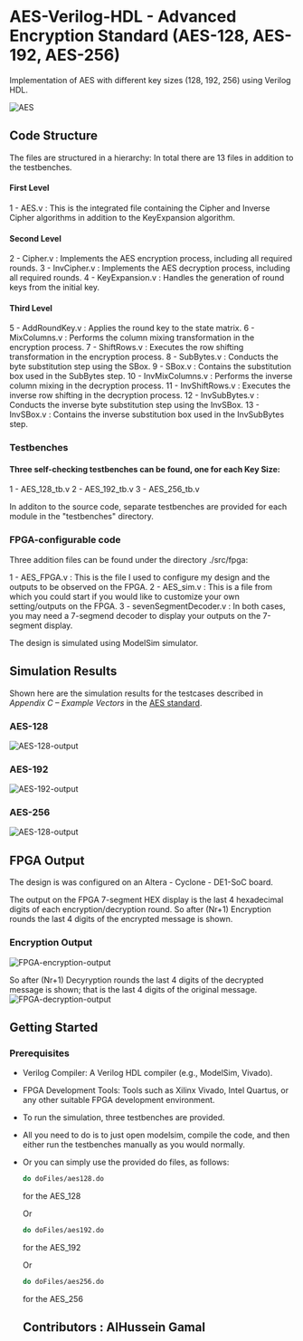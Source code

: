 # AES-Verilog-HDL - Advanced Encryption Standard (AES-128, AES-192, AES-256)

Implementation of AES with different key sizes (128, 192, 256) using Verilog HDL.

![AES](https://github.com/alhusseingamal/AES-Verilog-HDL/blob/main/screenshots/AES-logo.jpg)

## Code Structure

The files are structured in a hierarchy:
In total there are 13 files in addition to the testbenches.
#### First Level
1 - AES.v              : This is the integrated file containing the Cipher and Inverse Cipher algorithms in addition to the KeyExpansion algorithm.
#### Second Level
2 - Cipher.v           : Implements the AES encryption process, including all required rounds.
3 - InvCipher.v        : Implements the AES decryption process, including all required rounds.
4 - KeyExpansion.v     : Handles the generation of round keys from the initial key.
#### Third Level
5 - AddRoundKey.v      : Applies the round key to the state matrix.
6 - MixColumns.v       : Performs the column mixing transformation in the encryption process.
7 - ShiftRows.v        : Executes the row shifting transformation in the encryption process.
8 - SubBytes.v         : Conducts the byte substitution step using the SBox.
9 - SBox.v             : Contains the substitution box used in the SubBytes step.
10 - InvMixColumns.v   : Performs the inverse column mixing in the decryption process.
11 - InvShiftRows.v    : Executes the inverse row shifting in the decryption process.
12 - InvSubBytes.v     : Conducts the inverse byte substitution step using the InvSBox.
13 - InvSBox.v         : Contains the inverse substitution box used in the InvSubBytes step.

### Testbenches

#### Three self-checking testbenches can be found, one for each Key Size:
1 - AES_128_tb.v
2 - AES_192_tb.v
3 - AES_256_tb.v

In additon to the source code, separate testbenches are provided for each module in the "testbenches" directory.

### FPGA-configurable code

Three addition files can be found under the directory ./src/fpga:

1 - AES_FPGA.v              : This is the file I used to configure my design and the outputs to be observed on the FPGA.
2 - AES_sim.v               : This is a file from which you could start if you would like to customize your own setting/outputs on the FPGA.
3 - sevenSegmentDecoder.v   : In both cases, you may need a 7-segmend decoder to display your outputs on the 7-segment display.

The design is simulated using ModelSim simulator.

## Simulation Results

Shown here are the simulation results for the testcases described in *Appendix C – Example Vectors* in the [AES standard](https://github.com/alhusseingamal/AES-Verilog-HDL/blob/main/NIST.FIPS.197.pdf).  

### AES-128
![AES-128-output](https://github.com/alhusseingamal/AES-Verilog-HDL/blob/main/screenshots/Simulation/AES_128_tb%20output.png)

### AES-192
![AES-192-output](https://github.com/alhusseingamal/AES-Verilog-HDL/blob/main/screenshots/Simulation/AES_192_tb%20output.png)

### AES-256
![AES-128-output](https://github.com/alhusseingamal/AES-Verilog-HDL/blob/main/screenshots/Simulation/AES_256_tb%20output.png)

## FPGA Output

The design is was configured on an Altera - Cyclone - DE1-SoC board.

The output on the FPGA 7-segment HEX display is the last 4 hexadecimal digits of each encryption/decryption round.
So after (Nr+1) Encryption rounds the last 4 digits of the encrypted message is shown.
### Encryption Output
![FPGA-encryption-output](https://github.com/alhusseingamal/AES-Verilog-HDL/blob/main/screenshots/FPGA%20-%20Encryption%20Output.jpeg)

So after (Nr+1) Decyryption rounds the last 4 digits of the decrypted message is shown; that is the last 4 digits of the original message.
![FPGA-decryption-output](https://github.com/alhusseingamal/AES-Verilog-HDL/blob/main/screenshots/FPGA%20-%20Decryption%20Output.jpeg)


## Getting Started
### Prerequisites
- Verilog Compiler: A Verilog HDL compiler (e.g., ModelSim, Vivado).
- FPGA Development Tools: Tools such as Xilinx Vivado, Intel Quartus, or any other suitable FPGA development environment.
- To run the simulation, three testbenches are provided.
- All you need to do is to just open modelsim, compile the code, and then either run the testbenches manually as you would normally.
- Or you can simply use the provided do files, as follows:
  ```sh
  do doFiles/aes128.do
  ```
  for the AES_128
  
  Or
  ```sh
  do doFiles/aes192.do
  ```
  for the AES_192
  
  Or
   ```sh
  do doFiles/aes256.do
  ```
  for the AES_256

  ## Contributors : AlHussein Gamal
